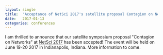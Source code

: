```yaml
---
layout: single
title:  "Acceptance of NetSci 2017's satellite proposal Contagion on Networks"
date:   2017-01-13
categories: conferences
---
```


I am thrilled to announce that our satellite symposium proposal "Contagion on Networks" at [NetSci 2017](http://www.netsci2017.net) has been accepted! The event will be held on June 19-20 2017 in Indianapolis, Indiana. More information to come.